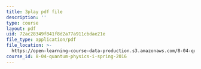 ```yaml
---
title: 3play pdf file
description: ''
type: course
layout: pdf
uid: 72ac28349f841f8d2a77a911cbdae21e
file_type: application/pdf
file_location: >-
  https://open-learning-course-data-production.s3.amazonaws.com/8-04-quantum-physics-i-spring-2016/72ac28349f841f8d2a77a911cbdae21e_jd4es6Bo600.pdf
course_id: 8-04-quantum-physics-i-spring-2016
---
```

